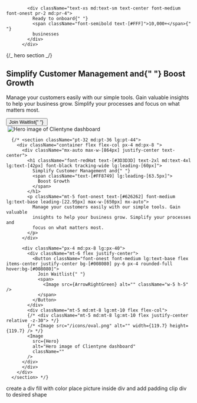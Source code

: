    <div className="flex justify-between items-center gap-x-5 max-w-[400px] text-[#F5F5F5] px-2 rounded-full bg-[#0E0E0D]">
          <div className="flex flex-col items-center justify-center mt-1">
              <div className="flex -space-x-3 lg:-space-x-5">
                <Image
                  alt=""
                  className="w-5 h-5 lg:w-10 lg:h-10"
                  src={Avatar1}
                />
                <Image
                  alt=""
                  className="w-6 h-6 lg:w-12 lg:h-12"
                  src={Avatar2}
                />
                <Image
                  alt=""
                  className="w-6 h-6 lg:w-12 lg:h-12"
                  src={Avatar3}
                />
              </div>
            </div>

            <div className="text-xs md:text-sm text-center font-medium font-onest pr-2 md:pr-4">
              Ready to onboard{" "}
              <span className="font-semibold text-[#FFF]">10,000+</span>{" "}
              businesses
            </div>
          </div>

{/_ hero section _/}
<section className="pt-32 md:pt-36 lg:pt-44">
<div className="container flex flex-col px-4 md:px-8 lg:px-40">
<div className="mx-auto max-w-[864px] justify-center text-center">
<h1 className="font-redHat text-[#3D3D3D] text-2xl md:text-4xl lg:text-[42px] font-black tracking-wide lg:leading-[60px]">
Simplify Customer Management and{" "}
<span className="text-[#FF8749] lg:leading-[63.5px]">
Boost Growth
</span>
</h1>
<p className="mt-5 font-onest text-[#626262] font-medium lg:text-base leading-[22.95px] max-w-[650px] mx-auto">
Manage your customers easily with our simple tools. Gain valuable
insights to help your business grow. Simplify your processes and
focus on what matters most.
</p>
<div className="mt-6 flex justify-center">
<Button className="font-onest font-medium lg:text-base flex items-center justify-center bg-[#008080] py-6 px-4 rounded-full hover:bg-[#008080]">
Join Waitlist{" "}
<span>
<Image src={ArrowRightGreen} alt="" className="w-5 h-5" />
</span>
</Button>
</div>
</div>
<div className="mt-5 md:mt-8 lg:mt-10 flex justify-center relative -z-30">
<Image src="/icons/oval.png" alt="" width={119.7} height={119.7} />
<Image
              src={Hero}
              alt="Hero image of Clientyne dashboard"
              className="top-14 absolute"
            />
</div>
</div>
</section>

      {/* <section className="pt-32 md:pt-36 lg:pt-44">
        <div className="container flex flex-col px-4 md:px-8 ">
          <div className="mx-auto max-w-[864px] justify-center text-center">
            <h1 className="font-redHat text-[#3D3D3D] text-2xl md:text-4xl lg:text-[42px] font-black tracking-wide lg:leading-[60px]">
              Simplify Customer Management and{" "}
              <span className="text-[#FF8749] lg:leading-[63.5px]">
                Boost Growth
              </span>
            </h1>
            <p className="mt-5 font-onest text-[#626262] font-medium lg:text-base leading-[22.95px] max-w-[650px] mx-auto">
              Manage your customers easily with our simple tools. Gain valuable
              insights to help your business grow. Simplify your processes and
              focus on what matters most.
            </p>
          </div>

          <div className="px-4 md:px-8 lg:px-40">
            <div className="mt-6 flex justify-center">
              <Button className="font-onest font-medium lg:text-base flex items-center justify-center bg-[#008080] py-6 px-4 rounded-full hover:bg-[#008080]">
                Join Waitlist{" "}
                <span>
                  <Image src={ArrowRightGreen} alt="" className="w-5 h-5" />
                </span>
              </Button>
            </div>
            <div className="mt-5 md:mt-8 lg:mt-10 flex flex-col">
            {/* <div className="mt-5 md:mt-8 lg:mt-10 flex justify-center relative -z-30"> */}
            {/* <Image src="/icons/oval.png" alt="" width={119.7} height={119.7} /> */}
            <Image
              src={Hero}
              alt="Hero image of Clientyne dashboard"
              className=""
            />
          </div>
          </div>
        </div>
      </section> */}




create a div
fill with color
place picture inside div and add padding
clip div to desired shape